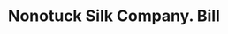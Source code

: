 ---
doi: 10.7916/D8MP6F8R
date_other: '1890'
date_other_textual: 1890-1899
form: printed ephemera
genre:
- Invoices
name:
- Nonotuck Silk Company
object_in_context_url: https://biggert.cul.columbia.edu/items/view/ave_biggert_00426
subject_hierarchical_geographic:
- Boston, Massachusetts, United States
subject_name:
- Nonotuck Silk Company
title: Nonotuck Silk Company. Bill
sort_title: Nonotuck Silk Company. Bill
call_number: ave_biggert_00426
coordinates:
- 42.35805555555556,-71.06361111111111
pid: ave_biggert_00426
identifiers: ave_biggert_00426
thumbnail: https://derivativo-2.library.columbia.edu/iiif/2/ldpd:344103/full/!256,256/0/native.jpg
permalink: /biggert/ave_biggert_00426/
layout: iiif-image-page
---
